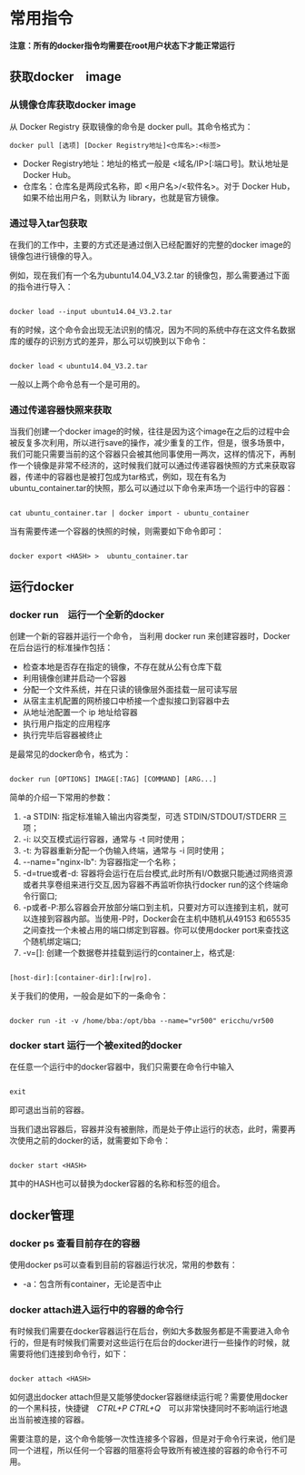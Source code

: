 # 常用指令

__注意：所有的docker指令均需要在root用户状态下才能正常运行__
## 获取docker　image

### 从镜像仓库获取docker image

从 Docker Registry 获取镜像的命令是 docker pull。其命令格式为：
```shell
docker pull [选项] [Docker Registry地址]<仓库名>:<标签>
```
* Docker Registry地址：地址的格式一般是 <域名/IP>[:端口号]。默认地址是 Docker Hub。
* 仓库名：仓库名是两段式名称，即 <用户名>/<软件名>。对于 Docker Hub，如果不给出用户名，则默认为 library，也就是官方镜像。

### 通过导入tar包获取

在我们的工作中，主要的方式还是通过倒入已经配置好的完整的docker image的镜像包进行镜像的导入。

例如，现在我们有一个名为ubuntu14.04_V3.2.tar 的镜像包，那么需要通过下面的指令进行导入：

```shell

docker load --input ubuntu14.04_V3.2.tar 

```

有的时候，这个命令会出现无法识别的情况，因为不同的系统中存在这文件名数据库的缓存的识别方式的差异，那么可以切换到以下命令：

```shell

docker load < ubuntu14.04_V3.2.tar 

```

一般以上两个命令总有一个是可用的。

### 通过传递容器快照来获取

当我们创建一个docker image的时候，往往是因为这个image在之后的过程中会被反复多次利用，所以进行save的操作，减少重复的工作，但是，很多场景中，我们可能只需要当前的这个容器只会被其他同事使用一两次，这样的情况下，再制作一个镜像是非常不经济的，这时候我们就可以通过传递容器快照的方式来获取容器，传递中的容器也是被打包成为tar格式，例如，现在有名为ubuntu_container.tar的快照，那么可以通过以下命令来声场一个运行中的容器：

```shell

cat ubuntu_container.tar | docker import - ubuntu_container

```

当有需要传递一个容器的快照的时候，则需要如下命令即可：

```shell

docker export <HASH> >  ubuntu_container.tar

```

## 运行docker

### docker run　运行一个全新的docker

创建一个新的容器并运行一个命令，
当利用 docker run 来创建容器时，Docker 在后台运行的标准操作包括：

* 检查本地是否存在指定的镜像，不存在就从公有仓库下载
* 利用镜像创建并启动一个容器
* 分配一个文件系统，并在只读的镜像层外面挂载一层可读写层
* 从宿主主机配置的网桥接口中桥接一个虚拟接口到容器中去
* 从地址池配置一个 ip 地址给容器
* 执行用户指定的应用程序
* 执行完毕后容器被终止

是最常见的docker命令，格式为：

```shell

docker run [OPTIONS] IMAGE[:TAG] [COMMAND] [ARG...]

```
简单的介绍一下常用的参数：
1. -a STDIN: 指定标准输入输出内容类型，可选 STDIN/STDOUT/STDERR 三项；
2. -i: 以交互模式运行容器，通常与 -t 同时使用；
3. -t: 为容器重新分配一个伪输入终端，通常与 -i 同时使用；
4. --name="nginx-lb": 为容器指定一个名称；
5. -d=true或者-d: 容器将会运行在后台模式,此时所有I/O数据只能通过网络资源或者共享卷组来进行交互,因为容器不再监听你执行docker run的这个终端命令行窗口;
6. -p或者-P:那么容器会开放部分端口到主机，只要对方可以连接到主机，就可以连接到容器内部。当使用-P时，Docker会在主机中随机从49153 和65535之间查找一个未被占用的端口绑定到容器。你可以使用docker port来查找这个随机绑定端口;
7. -v=[]: 创建一个数据卷并挂载到运行的container上，格式是: 

```shell

[host-dir]:[container-dir]:[rw|ro].

```

关于我们的使用，一般会是如下的一条命令：

```shell

docker run -it -v /home/bba:/opt/bba --name="vr500" ericchu/vr500

```

### docker start 运行一个被exited的docker

在任意一个运行中的docker容器中，我们只需要在命令行中输入

```shell

exit

```

即可退出当前的容器。

当我们退出容器后，容器并没有被删除，而是处于停止运行的状态，此时，需要再次使用之前的docker的话，就需要如下命令：

```shell

docker start <HASH>

```
其中的HASH也可以替换为docker容器的名称和标签的组合。


## docker管理

### docker  ps 查看目前存在的容器

使用docker ps可以查看到目前的容器运行状况，常用的参数有：
* -a：包含所有container，无论是否中止

### docker attach进入运行中的容器的命令行

有时候我们需要在docker容器运行在后台，例如大多数服务都是不需要进入命令行的，但是有时候我们需要对这些运行在后台的docker进行一些操作的时候，就需要将他们连接到命令行，如下：

```shell

docker attach <HASH>

```

如何退出docker attach但是又能够使docker容器继续运行呢？需要使用docker的一个黑科技，快捷键　*CTRL+P CTRL+Q*　可以非常快捷同时不影响运行地退出当前被连接的容器。

需要注意的是，这个命令能够一次性连接多个容器，但是对于命令行来说，他们是同一个进程，所以任何一个容器的阻塞将会导致所有被连接的容器的命令行不可用。


